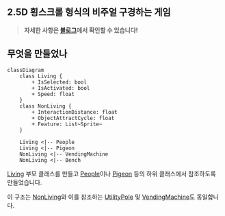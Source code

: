 ## **2.5D 횡스크롤 형식의 비주얼 구경하는 게임**

> **자세한 사항은 [블로그](https://hyngng.github.io//posts/armonia-developing-cancelled/)에서 확인할 수 있습니다!**

## **무엇을 만들었나**

```mermaid
classDiagram
    class Living {
        + IsSelected: bool
        + IsActivated: bool
        + Speed: float
    }
    class NonLiving {
        + InteractionDistance: float
        + ObjectAttractCycle: float
        + Feature: List~Sprite~
    }

    Living <|-- People
    Living <|-- Pigeon
    NonLiving <|-- VendingMachine
    NonLiving <|-- Bench
```

[Living](https://github.com/hyngng/unity-armonia/blob/master/Assets/Scripts/Living/Living.cs) 부모 클래스를 만들고 [People](https://github.com/hyngng/unity-armonia/blob/master/Assets/Scripts/Living/People/People.cs)이나 [Pigeon](https://github.com/hyngng/unity-armonia/blob/master/Assets/Scripts/Living/Pigeon/Pigeon.cs) 등의 하위 클래스에서 참조하도록 만들었습니다.

이 구조는 [NonLiving](https://github.com/hyngng/unity-armonia/blob/master/Assets/Scripts/Non-Living/NonLiving.cs)와 이를 참조하는 [UtilityPole](https://github.com/hyngng/unity-armonia/blob/master/Assets/Scripts/Non-Living/UtilityPole.cs) 및 [VendingMachine](https://github.com/hyngng/unity-armonia/blob/master/Assets/Scripts/Non-Living/VendingMachine.cs)도 동일합니다.

